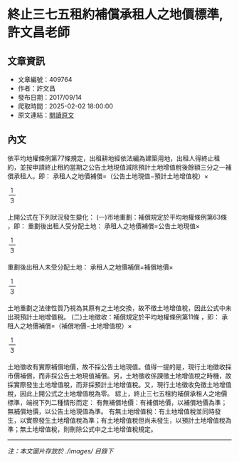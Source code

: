 # 終止三七五租約補償承租人之地價標準,許文昌老師

## 文章資訊
- 文章編號：409764
- 作者：許文昌
- 發布日期：2017/09/14
- 爬取時間：2025-02-02 18:00:00
- 原文連結：[閱讀原文](https://real-estate.get.com.tw/Columns/detail.aspx?no=409764)

## 內文
依平均地權條例第77條規定，出租耕地經依法編為建築用地，出租人得終止租約，並按申請終止租約當期之公告土地現值減除預計土地增值稅後餘額三分之一補償承租人。即：
承租人之地價補償=（公告土地現值−預計土地增值稅）×

![圖片](./images/409764_bbbcd2e7.png)

上開公式在下列狀況發生變化：
(一)市地重劃：補償規定於平均地權條例第63條
，即：
重劃後出租人受分配土地：
承租人之地價補償=公告土地現值×

![圖片](./images/409764_bbbcd2e7.png)

重劃後出租人未受分配土地：
承租人之地價補償=補償地價×

![圖片](./images/409764_bbbcd2e7.png)

土地重劃之法律性質乃視為其原有之土地交換，故不徵土地增值稅，因此公式中未出現預計土地增值稅。
(二)土地徵收：補償規定於平均地權條例第11條
，即：
承租人之地價補償=（補償地價−土地增值稅）×

![圖片](./images/409764_bbbcd2e7.png)

土地徵收有實際補償地價，故不採公告土地現值。值得一提的是，現行土地徵收採市價補償，而非採公告土地現值補償。另，土地徵收係課徵土地增值稅之時機，故採實際發生土地增值稅，而非採預計土地增值稅。又，現行土地徵收免徵土地增值稅，因此上開公式之土地增值稅為零。
綜上，終止三七五租約補償承租人之地價標準，端視下列二種情形而定：
有無補償地價：有補償地價，以補償地價為準；無補償地價，以公告土地現值為準。
有無土地增值稅：有土地增值稅並同時發生，以實際發生土地增值稅為準；有土地增值稅但尚未發生，以預計土地增值稅為準；無土地增值稅，則刪除公式中之土地增值稅規定。

---
*注：本文圖片存放於 ./images/ 目錄下*

